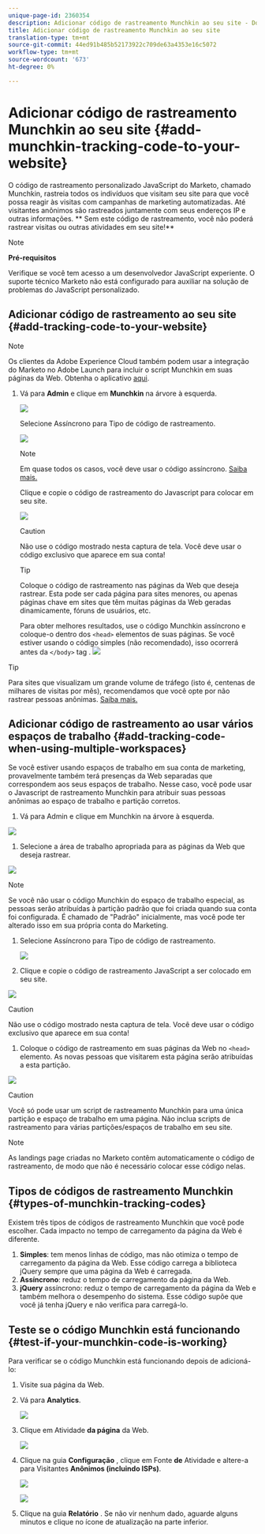 ```yaml
---
unique-page-id: 2360354
description: Adicionar código de rastreamento Munchkin ao seu site - Documentos do Marketing - Documentação do produto
title: Adicionar código de rastreamento Munchkin ao seu site
translation-type: tm+mt
source-git-commit: 44ed91b485b52173922c709de63a4353e16c5072
workflow-type: tm+mt
source-wordcount: '673'
ht-degree: 0%

---
```



# Adicionar código de rastreamento Munchkin ao seu site {#add-munchkin-tracking-code-to-your-website}

O código de rastreamento personalizado JavaScript do Marketo, chamado Munchkin, rastreia todos os indivíduos que visitam seu site para que você possa reagir às visitas com campanhas de marketing automatizadas. Até visitantes anônimos são rastreados juntamente com seus endereços IP e outras informações. ** Sem este código de rastreamento, você não poderá rastrear visitas ou outras atividades em seu site!**

>[!NOTE]
>
>**Pré-requisitos**
>
>Verifique se você tem acesso a um desenvolvedor JavaScript experiente. O suporte técnico Marketo não está configurado para auxiliar na solução de problemas do JavaScript personalizado.

## Adicionar código de rastreamento ao seu site {#add-tracking-code-to-your-website}

>[!NOTE]
>
>Os clientes da Adobe Experience Cloud também podem usar a integração do Marketo no Adobe Launch para incluir o script Munchkin em suas páginas da Web. Obtenha o aplicativo [aqui](https://www.adobeexchange.com/experiencecloud.details.101054.html).

1. Vá para **Admin** e clique em **Munchkin** na árvore à esquerda.

   ![](assets/image2015-8-25-16-3a21-3a14.png)

   Selecione Assíncrono para Tipo de código de rastreamento.

   ![](assets/image2015-8-25-16-3a24-3a33.png)

   >[!NOTE]
   >
   >Em quase todos os casos, você deve usar o código assíncrono. [Saiba mais.](#types-of-munchkin-tracking-codes)

   Clique e copie o código de rastreamento do Javascript para colocar em seu site.

   ![](assets/image2015-8-25-16-3a26-3a12.png)

   >[!CAUTION]
   >
   >Não use o código mostrado nesta captura de tela. Você deve usar o código exclusivo que aparece em sua conta!

   >[!TIP]
   >
   >Coloque o código de rastreamento nas páginas da Web que deseja rastrear. Esta pode ser cada página para sites menores, ou apenas páginas chave em sites que têm muitas páginas da Web geradas dinamicamente, fóruns de usuários, etc.

   Para obter melhores resultados, use o código Munchkin assíncrono e coloque-o dentro dos `<head>` elementos de suas páginas. Se você estiver usando o código simples (não recomendado), isso ocorrerá antes da `</body>` tag .
   ![](assets/image2015-8-25-16-3a5-3a20.png)

>[!TIP]
>
>Para sites que visualizam um grande volume de tráfego (isto é, centenas de milhares de visitas por mês), recomendamos que você opte por não rastrear pessoas anônimas. [Saiba mais.](http://developers.marketo.com/documentation/websites/lead-tracking-munchkin-js/)

## Adicionar código de rastreamento ao usar vários espaços de trabalho {#add-tracking-code-when-using-multiple-workspaces}

Se você estiver usando espaços de trabalho em sua conta de marketing, provavelmente também terá presenças da Web separadas que correspondem aos seus espaços de trabalho. Nesse caso, você pode usar o Javascript de rastreamento Munchkin para atribuir suas pessoas anônimas ao espaço de trabalho e partição corretos.

1. Vá para Admin e clique em Munchkin na árvore à esquerda.

![](assets/image2015-8-25-16-3a28-3a41.png)

1. Selecione a área de trabalho apropriada para as páginas da Web que deseja rastrear.

![](assets/image2015-8-25-16-3a30-3a32.png)

>[!NOTE]
>
>Se você não usar o código Munchkin do espaço de trabalho especial, as pessoas serão atribuídas à partição padrão que foi criada quando sua conta foi configurada. É chamado de &quot;Padrão&quot; inicialmente, mas você pode ter alterado isso em sua própria conta do Marketing.

1. Selecione Assíncrono para Tipo de código de rastreamento.

   ![](assets/image2015-8-25-16-3a32-3a42.png)

1. Clique e copie o código de rastreamento JavaScript a ser colocado em seu site.

![](assets/image2015-8-25-16-3a34-3a7.png)

>[!CAUTION]
>
>Não use o código mostrado nesta captura de tela. Você deve usar o código exclusivo que aparece em sua conta!

1. Coloque o código de rastreamento em suas páginas da Web no `<head>` elemento. As novas pessoas que visitarem esta página serão atribuídas a esta partição.

![](assets/image2015-8-25-16-3a5-3a20.png)

>[!CAUTION]
>
>Você só pode usar um script de rastreamento Munchkin para uma única partição e espaço de trabalho em uma página. Não inclua scripts de rastreamento para várias partições/espaços de trabalho em seu site.

>[!NOTE]
>
>As landings page criadas no Marketo contêm automaticamente o código de rastreamento, de modo que não é necessário colocar esse código nelas.

## Tipos de códigos de rastreamento Munchkin {#types-of-munchkin-tracking-codes}

Existem três tipos de códigos de rastreamento Munchkin que você pode escolher. Cada impacto no tempo de carregamento da página da Web é diferente.

1. **Simples**: tem menos linhas de código, mas não otimiza o tempo de carregamento da página da Web. Esse código carrega a biblioteca jQuery sempre que uma página da Web é carregada.
1. **Assíncrono**: reduz o tempo de carregamento da página da Web.
1. **jQuery** assíncrono: reduz o tempo de carregamento da página da Web e também melhora o desempenho do sistema. Esse código supõe que você já tenha jQuery e não verifica para carregá-lo.

## Teste se o código Munchkin está funcionando {#test-if-your-munchkin-code-is-working}

Para verificar se o código Munchkin está funcionando depois de adicioná-lo:

1. Visite sua página da Web.
1. Vá para **Analytics**.

   ![](assets/mainnav-analytics-hand.png)

1. Clique em Atividade **da página** da Web.

   ![](assets/webanalytics.png)

1. Clique na guia **Configuração** , clique em Fonte **de** Atividade e altere-a para Visitantes **Anônimos (incluindo ISPs)**.

   ![](assets/analytics-activity-source.png)

   ![](assets/activitysource.png)

1. Clique na guia **Relatório** . Se não vir nenhum dado, aguarde alguns minutos e clique no ícone de atualização na parte inferior.


